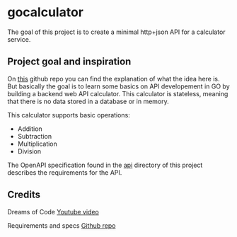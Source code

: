 # gocalculator
The goal of this project is to create a minimal http+json API for a calculator service.

## Project goal and inspiration
On [this](https://github.com/dreamsofcode-io/goprojects/tree/47ad97d536752ff5da6703d8cac78c0edf247d89/02-backend-api) github repo you can find the explanation of what the idea here is.
But basically the goal is to learn some basics on API developement in GO by building a backend web API calculator. This calculator is stateless, meaning that there is no data stored in a database or in memory.

This calculator supports basic operations:
- Addition
- Subtraction
- Multiplication
- Division

The OpenAPI specification found in the [api](/api/api-spec.yaml) directory of this project describes the requirements for the API.

## Credits
Dreams of Code [Youtube video](https://youtu.be/gXmznGEW9vo?t=157)

Requirements and specs [Github repo](https://github.com/dreamsofcode-io/goprojects/tree/47ad97d536752ff5da6703d8cac78c0edf247d89/02-backend-api)